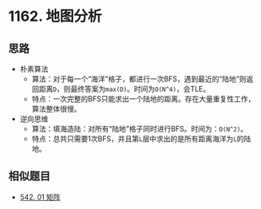 # 1162. 地图分析

## 思路

- 朴素算法
  - 算法：对于每一个“海洋”格子，都进行一次BFS，遇到最近的“陆地”则返回距离`D`，则最终答案为`max(D)`。时间为`O(N^4)`，会TLE。
  - 特点：一次完整的BFS只能求出一个陆地的距离。存在大量重复性工作，算法整体很慢。
- 逆向思维
  - 算法：填海造陆：对所有“陆地”格子同时进行BFS。时间为：`O(N^2)`。
  - 特点：总共只需要1次BFS，并且第`L`层中求出的是所有距离海洋为`L`的陆地。

## 相似题目

- [542. 01 矩阵](https://leetcode-cn.com/problems/01-matrix/)
